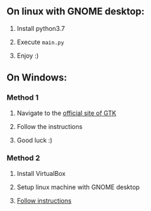 ## On linux with GNOME desktop:

1. Install python3.7

2. Execute `main.py`

3. Enjoy :)

## On Windows:

### Method 1

1. Navigate to the [official site of GTK](https://www.gtk.org/docs/installations/windows/)

2. Follow the instructions

3. Good luck :)

### Method 2

1. Install VirtualBox

2. Setup linux machine with GNOME desktop

3. [Follow instructions](#on-linux-with-gnome-desktop)
